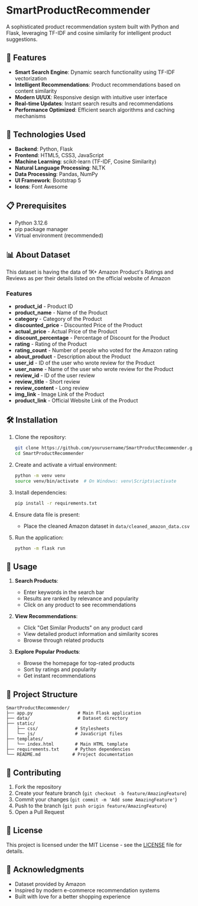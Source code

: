 # SmartProductRecommender

A sophisticated product recommendation system built with Python and Flask, leveraging TF-IDF and cosine similarity for intelligent product suggestions.

## 🌟 Features

- **Smart Search Engine**: Dynamic search functionality using TF-IDF vectorization
- **Intelligent Recommendations**: Product recommendations based on content similarity
- **Modern UI/UX**: Responsive design with intuitive user interface
- **Real-time Updates**: Instant search results and recommendations
- **Performance Optimized**: Efficient search algorithms and caching mechanisms

## 🚀 Technologies Used

- **Backend**: Python, Flask
- **Frontend**: HTML5, CSS3, JavaScript
- **Machine Learning**: scikit-learn (TF-IDF, Cosine Similarity)
- **Natural Language Processing**: NLTK
- **Data Processing**: Pandas, NumPy
- **UI Framework**: Bootstrap 5
- **Icons**: Font Awesome

## 📋 Prerequisites

- Python 3.12.6
- pip package manager
- Virtual environment (recommended)

## 📊 About Dataset

This dataset is having the data of 1K+ Amazon Product's Ratings and Reviews as per their details listed on the official website of Amazon

### Features

- **product_id** - Product ID
- **product_name** - Name of the Product
- **category** - Category of the Product
- **discounted_price** - Discounted Price of the Product
- **actual_price** - Actual Price of the Product
- **discount_percentage** - Percentage of Discount for the Product
- **rating** - Rating of the Product
- **rating_count** - Number of people who voted for the Amazon rating
- **about_product** - Description about the Product
- **user_id** - ID of the user who wrote review for the Product
- **user_name** - Name of the user who wrote review for the Product
- **review_id** - ID of the user review
- **review_title** - Short review
- **review_content** - Long review
- **img_link** - Image Link of the Product
- **product_link** - Official Website Link of the Product

## 🛠️ Installation

1. Clone the repository:
   ```bash
   git clone https://github.com/yourusername/SmartProductRecommender.git
   cd SmartProductRecommender
   ```

2. Create and activate a virtual environment:
   ```bash
   python -m venv venv
   source venv/bin/activate  # On Windows: venv\Scripts\activate
   ```

3. Install dependencies:
   ```bash
   pip install -r requirements.txt
   ```

4. Ensure data file is present:
   - Place the cleaned Amazon dataset in `data/cleaned_amazon_data.csv`

5. Run the application:
   ```bash
   python -m flask run
   ```

## 🎯 Usage

1. **Search Products**:
   - Enter keywords in the search bar
   - Results are ranked by relevance and popularity
   - Click on any product to see recommendations

2. **View Recommendations**:
   - Click "Get Similar Products" on any product card
   - View detailed product information and similarity scores
   - Browse through related products

3. **Explore Popular Products**:
   - Browse the homepage for top-rated products
   - Sort by ratings and popularity
   - Get instant recommendations

## 🔧 Project Structure

```
SmartProductRecommender/
├── app.py                 # Main Flask application
├── data/                  # Dataset directory
├── static/               
│   ├── css/              # Stylesheets
│   └── js/               # JavaScript files
├── templates/            
│   └── index.html        # Main HTML template
├── requirements.txt      # Python dependencies
└── README.md            # Project documentation
```

## 🤝 Contributing

1. Fork the repository
2. Create your feature branch (`git checkout -b feature/AmazingFeature`)
3. Commit your changes (`git commit -m 'Add some AmazingFeature'`)
4. Push to the branch (`git push origin feature/AmazingFeature`)
5. Open a Pull Request

## 📝 License

This project is licensed under the MIT License - see the [LICENSE](LICENSE) file for details.

## 🙏 Acknowledgments

- Dataset provided by Amazon
- Inspired by modern e-commerce recommendation systems
- Built with love for a better shopping experience